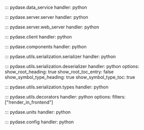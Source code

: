 ::: pydase.data_service
    handler: python

::: pydase.server.server
    handler: python

::: pydase.server.web_server
    handler: python

::: pydase.client
    handler: python

::: pydase.components
    handler: python

::: pydase.utils.serialization.serializer
    handler: python

::: pydase.utils.serialization.deserializer
    handler: python
    options:
      show_root_heading: true
      show_root_toc_entry: false
      show_symbol_type_heading: true
      show_symbol_type_toc: true

::: pydase.utils.serialization.types
    handler: python

::: pydase.utils.decorators
    handler: python
    options:
      filters: ["!render_in_frontend"]

::: pydase.units
    handler: python

::: pydase.config
    handler: python
